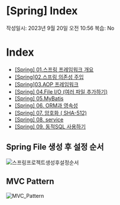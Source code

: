 # [Spring] Index

작성일시: 2023년 9월 20일 오전 10:56
복습: No

# Index

- [[Spring] 01.스프링 프레임워크 개요](https://www.notion.so/Spring-01-b94656661d43424aab84905a2507adb2?pvs=21)
- [[Spring]02.스프링 의존성 주입](https://www.notion.so/Spring-02-1c083667b2234c57a80414fff8237bc9?pvs=21)
- [[Spring]03.AOP 프레임워크](https://www.notion.so/Spring-03-AOP-d7c6964a32d84dc3b379d423d8ad50e2?pvs=21)
- [[Spring] 04.File I/O (여러 파일 추가하기)](https://www.notion.so/Spring-04-File-I-O-50bff573e2cd4170835ca953d3e3229c?pvs=21)
- [[Spring] 05.MyBatis](https://www.notion.so/Spring-05-MyBatis-445168355acf4be8b329979439ea5d1d?pvs=21)
- [[Spring] 06. ORM과 영속성](https://www.notion.so/Spring-06-ORM-f96a0ea6ebb5454f9d04109c94af760d?pvs=21)
- [[Spring] 07. 암호화 ( SHA-512)](https://www.notion.so/Spring-07-SHA-512-6b38feb86fc34696afb302f6b98542b5?pvs=21)
- [[Spring] 08. service](https://www.notion.so/Spring-08-service-1b8680a03ff64b2485ea889e6b6a3415?pvs=21)
- [[Spring] 09. 동적SQL 사용하기](https://www.notion.so/Spring-09-SQL-467f8c69f79d4e1fb1ef69f7e96e7773?pvs=21)

## Spring File 생성 후 설정 순서

![스프링프로젝트생성후설정순서](https://github.com/Sunro1994/SpringFramework/assets/132982907/6872c90d-3e0a-4698-bb39-a44e8839182b)


## MVC Pattern

![MVC_Pattern](https://github.com/Sunro1994/SpringFramework/assets/132982907/cbac8a9a-7b0b-4e3b-83f5-9ba4ed1300a6)
